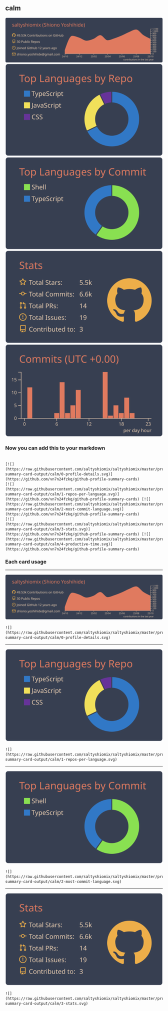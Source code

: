 ## calm

[![](./0-profile-details.svg)](https://github.com/vn7n24fzkq/github-profile-summary-cards)
[![](./1-repos-per-language.svg)](https://github.com/vn7n24fzkq/github-profile-summary-cards) [![](./2-most-commit-language.svg)](https://github.com/vn7n24fzkq/github-profile-summary-cards)
[![](./3-stats.svg)](https://github.com/vn7n24fzkq/github-profile-summary-cards) [![](./4-productive-time.svg)](https://github.com/vn7n24fzkq/github-profile-summary-cards)
### Now you can add this to your markdown
```

[![](https://raw.githubusercontent.com/saltyshiomix/saltyshiomix/master/profile-summary-card-output/calm/0-profile-details.svg)](https://github.com/vn7n24fzkq/github-profile-summary-cards)
[![](https://raw.githubusercontent.com/saltyshiomix/saltyshiomix/master/profile-summary-card-output/calm/1-repos-per-language.svg)](https://github.com/vn7n24fzkq/github-profile-summary-cards) [![](https://raw.githubusercontent.com/saltyshiomix/saltyshiomix/master/profile-summary-card-output/calm/2-most-commit-language.svg)](https://github.com/vn7n24fzkq/github-profile-summary-cards)
[![](https://raw.githubusercontent.com/saltyshiomix/saltyshiomix/master/profile-summary-card-output/calm/3-stats.svg)](https://github.com/vn7n24fzkq/github-profile-summary-cards) [![](https://raw.githubusercontent.com/saltyshiomix/saltyshiomix/master/profile-summary-card-output/calm/4-productive-time.svg)](https://github.com/vn7n24fzkq/github-profile-summary-cards)

```

### Each card usage
---

![](./0-profile-details.svg)

```
![](https://raw.githubusercontent.com/saltyshiomix/saltyshiomix/master/profile-summary-card-output/calm/0-profile-details.svg)
```

    

---

![](./1-repos-per-language.svg)

```
![](https://raw.githubusercontent.com/saltyshiomix/saltyshiomix/master/profile-summary-card-output/calm/1-repos-per-language.svg)
```

    

---

![](./2-most-commit-language.svg)

```
![](https://raw.githubusercontent.com/saltyshiomix/saltyshiomix/master/profile-summary-card-output/calm/2-most-commit-language.svg)
```

    

---

![](./3-stats.svg)

```
![](https://raw.githubusercontent.com/saltyshiomix/saltyshiomix/master/profile-summary-card-output/calm/3-stats.svg)
```

    
